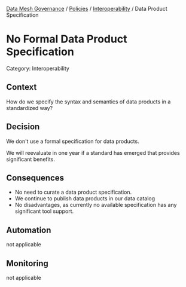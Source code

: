 [Data Mesh Governance](https://www.datamesh-governance.com/) / [Policies](https://www.datamesh-governance.com/#policies) / [Interoperability](https://www.datamesh-governance.com/#interoperability) / Data Product Specification

# No Formal Data Product Specification

Category: Interoperability

## Context

How do we specify the syntax and semantics of data products in a standardized way?

## Decision

We don't use a formal specification for data products.

We will reevaluate in one year if a standard has emerged that provides significant benefits.

## Consequences

- No need to curate a data product specification.
- We continue to publish data products in our data catalog 
- No disadvantages, as currently no available specification has any significant tool support.

## Automation

not applicable

## Monitoring

not applicable